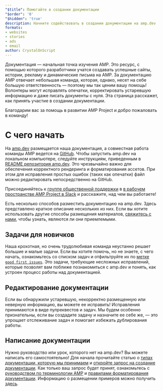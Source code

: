 ```yaml
---
"$title": Помогайте в создании документации
"$order": '0'
"$hidden": 'true'
description: Начните содействовать в создании документации на amp.dev
formats:
- websites
- stories
- ads
- email
author: CrystalOnScript
---
```


Документация — начальная точка изучения AMP. Это ресурс, с помощью которого разработчики учатся создавать успешные сайты, истории, рекламу и динамические письма на AMP. За документацию AMP отвечает небольшая команда, которая, однако, несет на себе большую ответственность — поэтому мы так ценим вашу помощь! Волонтеры могут исправлять опечатки, корректировать устаревшую информацию и даже писать документы с нуля. Эта страница расскажет, как принять участие в создании документации.

Благодарим вас за помощь в развитии AMP Project и добро пожаловать в команду!

# С чего начать

На [amp.dev](https://amp.dev/) размещается наша документация, а совместная работа команды AMP ведется на [GitHub](https://github.com/ampproject). Чтобы запустить amp.dev на локальном компьютере, следуйте инструкциям, приведенным в [README репозитория amp.dev](https://github.com/ampproject/amp.dev). Это чрезвычайно важно для обеспечения корректного рендеринга и форматирования ассетов. При этом для исправления простых ошибок (таких как опечатки) файл можно редактировать непосредственно на GitHub.

Присоединяйтесь к [группе общественной поддержки](https://github.com/ampproject/wg-outreach) в [в рабочем пространстве AMP Project в Slack](https://docs.google.com/forms/d/e/1FAIpQLSd83J2IZA6cdR6jPwABGsJE8YL4pkypAbKMGgUZZriU7Qu6Tg/viewform?fbzx=4406980310789882877) и расскажите, над чем вы работаете!

Есть несколько способов разместить документацию на amp.dev. Здесь представлено краткое описание нескольких из них. Если вы хотите использовать другие способы размещения материалов, [свяжитесь с нами](https://github.com/ampproject/wg-outreach), чтобы узнать, являются ли они приемлемыми.

## Задачи для новичков

Наша крохотная, но очень трудолюбивая команда неустанно решает большие и малые задачи. Если вы хотите помочь, но не знаете, с чего начать, ознакомьтесь со списком задач и отфильтруйте их по [ метке `good first issues`](https://github.com/ampproject/amp.dev/labels/good%20first%20issue). Это задачи, требующие несложных исправлений, которые позволят вам поближе познакомиться с amp.dev и понять, как устроен процесс работы над документацией.

## Редактирование документации

Если вы обнаружили устаревшую, некорректно размещенную или неверную информацию, вы можете ее исправить! Исправления принимаются в виде пулреквестов и задач. Мы будем особенно признательны, если вы создадите задачу и назначите ее себе же, — это упрощает отслеживание задач и помогает избежать дублирования работы.

## Написание документации

Нужно руководство или урок, которого нет на amp.dev? Вы можете написать его самостоятельно! Для начала прочитайте статью о [типах документации, которую мы принимаем](documentation-types.md) и [откройте запрос на создание документации](https://github.com/ampproject/amp.dev/issues/new?assignees=&labels=&template=--content-proposal-.md&title=Content+proposal+). Как только ваш запрос будет принят, ознакомьтесь с [руководством по терминологии AMP](formatting.md?format=websites) и [правилами форматирования документации](formatting.md). Информацию о размещении примеров можно получить [здесь](https://github.com/ampproject/amp.dev/blob/future/contributing/samples.md).
